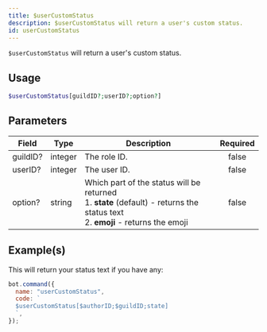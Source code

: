 ```yaml
---
title: $userCustomStatus
description: $userCustomStatus will return a user's custom status.
id: userCustomStatus
---
```


`$userCustomStatus` will return a user's custom status.

## Usage

```php
$userCustomStatus[guildID?;userID?;option?]
```

## Parameters

| Field    | Type    | Description                                                                                                                               | Required |
| -------- | ------- | ----------------------------------------------------------------------------------------------------------------------------------------- | :------: |
| guildID? | integer | The role ID.                                                                                                                              |  false   |
| userID?  | integer | The user ID.                                                                                                                              |  false   |
| option?  | string  | Which part of the status will be returned <br /> 1. **state** (default) - returns the status text <br /> 2. **emoji** - returns the emoji |  false   |

## Example(s)

This will return your status text if you have any:

```javascript
bot.command({
  name: "userCustomStatus",
  code: `
  $userCustomStatus[$authorID;$guildID;state]
  `,
});
```
